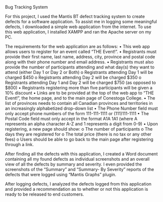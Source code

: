Bug Tracking System

For this project, I used the Mantis BT defect tracking system to create defects for a software application. To assist me in logging some meaningful defects, I downloaded a simple web application from the internet. To use this web application, I installed XAMPP and ran the Apache server on my PC. 

The requirements for the web application are as follows:
•	This web app allows users to register for an event called “THE Event!”.
•	Registrants must provide their first name, last name, address, city,
province and postal code along with their phone number and
email address.
•	Registrants must also provide the number of participants attending
and what day(s) they want to attend (either Day 1 or Day 2 or Both)
  o	Registrants attending Day 1 will be charged $450
  o	Registrants attending Day 2 will be charged $350
  o	Registrants attending Day 1 and Day 2 will be charged $750
  (as opposed to $800)
•	Registrants registering more than five participants will be given a
10% discount
•	Links are to be provided at the top of the web app to “THE Event!”,
the home page, and to the main page of Conestoga College.
•	The list of provinces needs to contain all Canadian
provinces and territories in an increasingly alphabetized
drop-down list
•	The Phone Number field must only accept phone numbers of the
form 111-111-1111 or (111)111-1111
•	The Postal Code field must only accept in the format A1A 1A1
(where A represents an alpha character A-Z and 1 represents a
digit from 0-9)
•	Upon registering, a new page should show:
  o	The number of participants
  o	The days they are registered for
  o	The total price (there is no tax or any other fees)
  o	Users should be able to go back to the main page after
  registering through a link.

After finding all the defects with this application, I created a Word document containing all my found defects as individual screenshots and an overall view of all the defects by summary and severity. I even provided the screenshots of the “Summary” and “Summary- By Severity” reports of the defects that were logged using “Mantis Graphs” plugin.

After logging defects, I analyzed the defects logged from this application and provided a recommendation as to whether or not this application is ready to be released to end customers.
